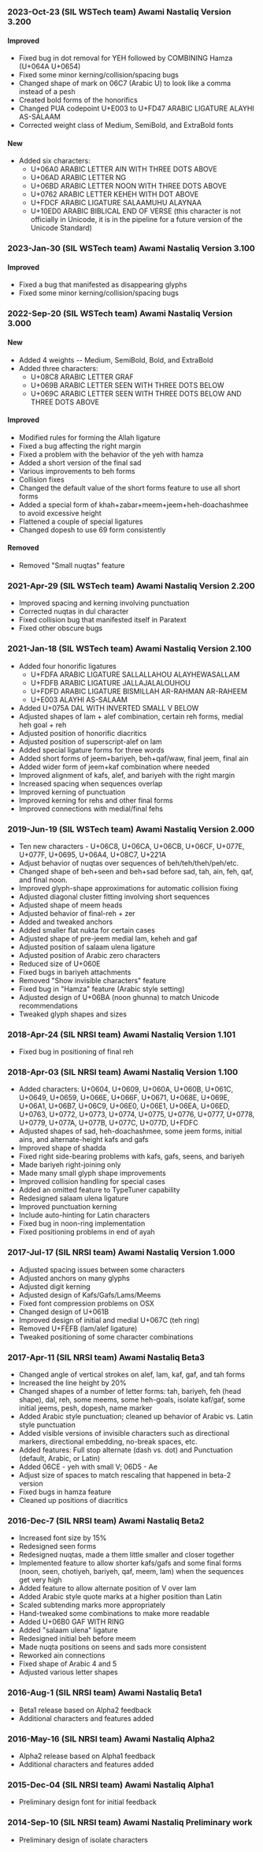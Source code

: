 
### 2023-Oct-23 (SIL WSTech team) Awami Nastaliq Version 3.200

#### Improved
- Fixed bug in dot removal for YEH followed by COMBINING Hamza (U+064A U+0654)
- Fixed some minor kerning/collision/spacing bugs
- Changed shape of mark on 06C7 (Arabic U) to look like a comma instead of a pesh
- Created bold forms of the honorifics
- Changed PUA codepoint U+E003 to U+FD47 ARABIC LIGATURE ALAYHI AS-SALAAM
- Corrected weight class of Medium, SemiBold, and ExtraBold fonts

#### New
- Added six characters:
  - U+06A0 ARABIC LETTER AIN WITH THREE DOTS ABOVE
  - U+06AD ARABIC LETTER NG
  - U+06BD ARABIC LETTER NOON WITH THREE DOTS ABOVE
  - U+0762 ARABIC LETTER KEHEH WITH DOT ABOVE
  - U+FDCF ARABIC LIGATURE SALAAMUHU ALAYNAA
  - U+10ED0 ARABIC BIBLICAL END OF VERSE (this character is not officially in Unicode, it is in the pipeline for a future version of the Unicode Standard)

### 2023-Jan-30 (SIL WSTech team) Awami Nastaliq Version 3.100

#### Improved
- Fixed a bug that manifested as disappearing glyphs
- Fixed some minor kerning/collision/spacing bugs

### 2022-Sep-20 (SIL WSTech team) Awami Nastaliq Version 3.000

#### New
- Added 4 weights -- Medium, SemiBold, Bold, and ExtraBold
- Added three characters:
	- U+08C8 ARABIC LETTER GRAF
	- U+069B ARABIC LETTER SEEN WITH THREE DOTS BELOW
	- U+069C ARABIC LETTER SEEN WITH THREE DOTS BELOW AND THREE DOTS ABOVE

#### Improved
- Modified rules for forming the Allah ligature
- Fixed a bug affecting the right margin
- Fixed a problem with the behavior of the yeh with hamza
- Added a short version of the final sad
- Various improvements to beh forms
- Collision fixes
- Changed the default value of the short forms feature to use all short forms
- Added a special form of khah+zabar+meem+jeem+heh-doachashmee to avoid excessive height
- Flattened a couple of special ligatures
- Changed dopesh to use 69 form consistently

#### Removed
- Removed "Small nuqtas" feature

### 2021-Apr-29 (SIL WSTech team) Awami Nastaliq Version 2.200
- Improved spacing and kerning involving punctuation
- Corrected nuqtas in dul character
- Fixed collision bug that manifested itself in Paratext
- Fixed other obscure bugs

### 2021-Jan-18 (SIL WSTech team) Awami Nastaliq Version 2.100
- Added four honorific ligatures
	- U+FDFA ARABIC LIGATURE SALLALLAHOU ALAYHEWASALLAM
	- U+FDFB ARABIC LIGATURE JALLAJALALOUHOU
	- U+FDFD ARABIC LIGATURE BISMILLAH AR-RAHMAN AR-RAHEEM
	- U+E003 ALAYHI AS-SALAAM
- Added U+075A DAL WITH INVERTED SMALL V BELOW
- Adjusted shapes of lam + alef combination, certain reh forms, medial heh goal + reh
- Adjusted position of honorific diacritics
- Adjusted position of superscript-alef on lam
- Added special ligature forms for three words
- Added short forms of jeem+bariyeh, beh+qaf/waw, final jeem, final ain
- Added wider form of jeem+kaf combination where needed
- Improved alignment of kafs, alef, and bariyeh with the right margin
- Increased spacing when sequences overlap
- Improved kerning of punctuation
- Improved kerning for rehs and other final forms
- Improved connections with medial/final fehs

### 2019-Jun-19 (SIL WSTech team) Awami Nastaliq Version 2.000
- Ten new characters - U+06C8, U+06CA, U+06CB, U+06CF, U+077E, U+077F, U+0695, U+06A4, U+08C7, U+221A
- Adjust behavior of nuqtas over sequences of beh/teh/theh/peh/etc.
- Changed shape of beh+seen and beh+sad before sad, tah, ain, feh, qaf, and final noon.
- Improved glyph-shape approximations for automatic collision fixing
- Adjusted diagonal cluster fitting involving short sequences
- Adjusted shape of meem heads
- Adjusted behavior of final-reh + zer
- Added and tweaked anchors
- Added smaller flat nukta for certain cases
- Adjusted shape of pre-jeem medial lam, keheh and gaf
- Adjusted position of salaam ulena ligature
- Adjusted position of Arabic zero characters
- Reduced size of U+060E
- Fixed bugs in bariyeh attachments
- Removed "Show invisible characters" feature
- Fixed bug in "Hamza" feature (Arabic style setting)
- Adjusted design of U+06BA (noon ghunna) to match Unicode recommendations
- Tweaked glyph shapes and sizes

### 2018-Apr-24 (SIL NRSI team) Awami Nastaliq Version 1.101
- Fixed bug in positioning of final reh

### 2018-Apr-03 (SIL NRSI team) Awami Nastaliq Version 1.100
- Added characters: U+0604, U+0609, U+060A, U+060B, U+061C, U+0649, U+0659, U+066E, U+066F, U+0671, U+068E, U+069E, U+06A1, U+06B7, U+06C9, U+06E0, U+06E1, U+06EA, U+06ED, U+0763, U+0772, U+0773, U+0774, U+0775, U+0776, U+0777, U+0778, U+0779,	U+077A, U+077B, U+077C, U+077D, U+FDFC
- Adjusted shapes of sad, heh-doachashmee, some jeem forms, initial ains, and alternate-height kafs and gafs
- Improved shape of shadda
- Fixed right side-bearing problems with kafs, gafs, seens, and bariyeh
- Made bariyeh right-joining only
- Made many small glyph shape improvements
- Improved collision handling for special cases 
- Added an omitted feature to TypeTuner capability
- Redesigned salaam ulena ligature
- Improved punctuation kerning
- Include auto-hinting for Latin characters
- Fixed bug in noon-ring implementation
- Fixed positioning problems in end of ayah

### 2017-Jul-17 (SIL NRSI team) Awami Nastaliq Version 1.000
- Adjusted spacing issues between some characters
- Adjusted anchors on many glyphs
- Adjusted digit kerning
- Adjusted design of Kafs/Gafs/Lams/Meems
- Fixed font compression problems on OSX
- Changed design of U+061B
- Improved design of initial and medial U+067C (teh ring)
- Removed U+FEFB (lam/alef ligature)
- Tweaked positioning of some character combinations

### 2017-Apr-11 (SIL NRSI team) Awami Nastaliq Beta3
- Changed angle of vertical strokes on alef, lam, kaf, gaf, and tah forms
- Increased the line height by 20%
- Changed shapes of a number of letter forms: tah, bariyeh, feh (head shape), dal, reh, some meems, some heh-goals, isolate kaf/gaf, some initial jeems, pesh, dopesh, name marker
- Added Arabic style punctuation; cleaned up behavior of Arabic vs. Latin style punctuation
- Added visible versions of invisible characters such as directional markers, directional embedding, no-break spaces, etc.
- Added features: Full stop alternate (dash vs. dot) and Punctuation (default, Arabic, or Latin)
- Added 06CE - yeh with small V; 06D5 - Ae
- Adjust size of spaces to match rescaling that happened in beta-2 version
- Fixed bugs in hamza feature
- Cleaned up positions of diacritics

### 2016-Dec-7 (SIL NRSI team) Awami Nastaliq Beta2
- Increased font size by 15%
- Redesigned seen forms
- Redesigned nuqtas, made a them little smaller and closer together
- Implemented feature to allow shorter kafs/gafs and some final forms (noon, seen, chotiyeh, bariyeh, qaf, meem, lam) when the sequences get very high
- Added feature to allow alternate position of V over lam
- Added Arabic style quote marks at a higher position than Latin
- Scaled subtending marks more appropriately
- Hand-tweaked some combinations to make more readable
- Added U+06B0 GAF WITH RING
- Added "salaam ulena" ligature
- Redesigned initial beh before meem
- Made nuqta positions on seens and sads more consistent
- Reworked ain connections
- Fixed shape of Arabic 4 and 5
- Adjusted various letter shapes

### 2016-Aug-1 (SIL NRSI team) Awami Nastaliq Beta1
- Beta1 release based on Alpha2 feedback
- Additional characters and features added

### 2016-May-16 (SIL NRSI team) Awami Nastaliq Alpha2
- Alpha2 release based on Alpha1 feedback
- Additional characters and features added

### 2015-Dec-04 (SIL NRSI team) Awami Nastaliq Alpha1
- Preliminary design font for initial feedback

### 2014-Sep-10 (SIL NRSI team) Awami Nastaliq Preliminary work
- Preliminary design of isolate characters


